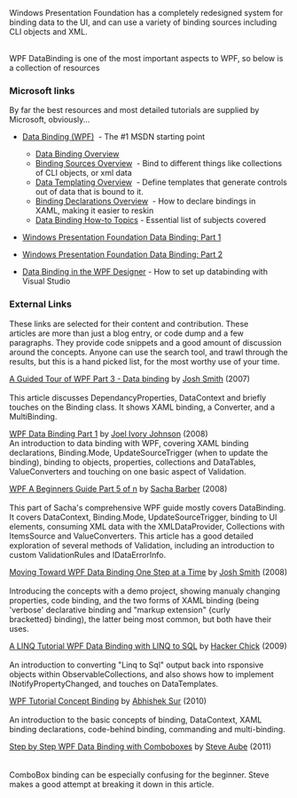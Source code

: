 
Windows Presentation Foundation has a completely redesigned system for binding data to the UI, and can use a variety of binding sources including CLI objects and XML.   
  
<br>WPF DataBinding is one of the most important aspects to WPF, so below is a collection of resources<br>
#### 

### Microsoft links


By far the best resources and most detailed tutorials are supplied by Microsoft, obviously...


- [Data Binding (WPF)](http://msdn.microsoft.com/en-us/library/ms750612)  - The #1 MSDN starting point  

  - [Data Binding Overview](http://msdn.microsoft.com/en-us/library/ms752347)
  - [Binding Sources Overview](http://msdn.microsoft.com/en-us/library/ms743643)  - Bind to different things like collections of CLI objects, or xml data
  - [Data Templating Overview](http://msdn.microsoft.com/en-us/library/ms742521)  - Define templates that generate controls out of data that is bound to it.
  - [Binding Declarations Overview](http://msdn.microsoft.com/en-us/library/ms752300)  - How to declare bindings in XAML, making it easier to reskin
  - [Data Binding How-to Topics](http://msdn.microsoft.com/en-us/library/ms752039) - Essential list of subjects covered
- [Windows Presentation Foundation Data Binding: Part 1](http://msdn.microsoft.com/en-us/library/aa480224.aspx)
- [Windows Presentation Foundation Data Binding: Part 2](http://msdn.microsoft.com/en-us/library/aa480226)
- [Data Binding in the WPF Designer](http://msdn.microsoft.com/en-us/library/ee869261) - How to set up databinding with Visual Studio


#### 

### External Links


These links are selected for their content and contribution. These articles are more than just a blog entry, or code dump and a few paragraphs. They provide code snippets and a good amount of discussion around the concepts. Anyone can use the search tool, and trawl through the results, but this is a hand picked list, for the most worthy use of your time.



[A Guided Tour of WPF Part 3 - Data binding](http://www.codeproject.com/Articles/18270/A-Guided-Tour-of-WPF-Part-3-Data-binding) by [Josh Smith](http://www.codeproject.com/script/Membership/View.aspx?mid=247684) (2007)  
<br>This article discusses DependancyProperties, DataContext and briefly touches on the Binding class. It shows XAML binding, a Converter, and a MultiBinding.  
  
[WPF Data Binding Part 1](http://www.codeproject.com/Articles/29054/WPF-Data-Binding-Part-1) by [Joel Ivory Johnson](http://www.codeproject.com/script/Membership/View.aspx?mid=621517) (2008)  
An introduction to data binding with WPF, covering XAML binding declarations, Binding.Mode, UpdateSourceTrigger (when to update the binding), binding to objects, properties, collections and DataTables, ValueConverters and touching on one basic aspect of Validation.  
  
[WPF A Beginners Guide Part 5 of n](http://www.codeproject.com/Articles/23772/WPF-A-Beginner-s-Guide-Part-5-of-n) by [Sacha Barber](http://www.codeproject.com/script/Membership/View.aspx?mid=569009) (2008)  
<br>This part of Sacha's comprehensive WPF guide mostly covers DataBinding. It covers DataContext, Binding.Mode, UpdateSourceTrigger, binding to UI elements, consuming XML data with the XMLDataProvider, Collections with ItemsSource and ValueConverters. This article has a good detailed exploration of several methods of Validation, including an introduction to custom ValidationRules and IDataErrorInfo.  
  
[Moving Toward WPF Data Binding One Step at a Time](http://www.codeproject.com/Articles/26210/Moving-Toward-WPF-Data-Binding-One-Step-at-a-Time) by [Josh Smith](http://www.codeproject.com/script/Membership/View.aspx?mid=247684) (2008)  
<br>Introducing the concepts with a demo project, showing manualy changing properties, code binding, and the two forms of XAML binding (being 'verbose' declarative binding and "markup extension" {curly bracketted} binding), the latter being most common, but both have their uses.  
  
[A LINQ Tutorial WPF Data Binding with LINQ to SQL](http://www.codeproject.com/Articles/47229/A-LINQ-Tutorial-WPF-Data-Binding-with-LINQ-to-SQL) by [Hacker Chick](http://www.codeproject.com/script/Membership/View.aspx?mid=6116099) (2009)  
<br>An introduction to converting "Linq to Sql" output back into rsponsive objects within ObservableCollections, and also shows how to implement INotifyPropertyChanged, and touches on DataTemplates.  
  
[WPF Tutorial Concept Binding](http://www.codeproject.com/Articles/140621/WPF-Tutorial-Concept-Binding) by [Abhishek Sur](http://www.codeproject.com/script/Membership/View.aspx?mid=4293807) (2010)  
<br>An introduction to the basic concepts of binding, DataContext, XAML binding declarations, code-behind binding, commanding and multi-binding.  
  
[Step by Step WPF Data Binding with Comboboxes](http://www.codeproject.com/Articles/301678/Step-by-Step-WPF-Data-Binding-with-Comboboxes) by [Steve Aube](http://www.codeproject.com/script/Membership/View.aspx?mid=7881910) (2011)<br>  
<br>ComboBox binding can be especially confusing for the beginner. Steve makes a good attempt at breaking it down in this article.<br>
